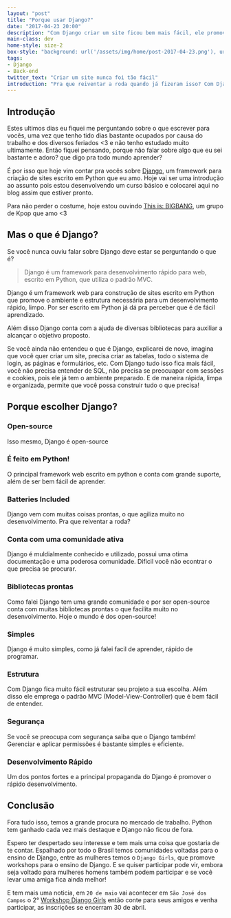 ```yaml
---
layout: "post"
title: "Porque usar Django?"
date: "2017-04-23 20:00"
description: "Com Django criar um site ficou bem mais fácil, ele promove o ambiente e estrutura necessária e tudo isso de graça!"
main-class: dev
home-style: size-2
box-style: "background: url('/assets/img/home/post-2017-04-23.png'), url('/assets/img/home/post-2017-04-23.png'), linear-gradient(0deg, #092E20, #092E20); background-repeat: no-repeat; background-size: contain; background-position: center;"
tags:
- Django
- Back-end
twitter_text: "Criar um site nunca foi tão fácil"
introduction: "Pra que reiventar a roda quando já fizeram isso? Com Django criar sites nunca foi tão facil!"
---
```


## Introdução

Estes ultimos dias eu fiquei me perguntando sobre o que escrever para vocês, uma vez que
tenho tido dias bastante ocupados por causa do trabalho e dos diversos feriados <3
e não tenho estudado muito ultimamente. Então fiquei pensando, porque não falar sobre
algo que eu sei bastante e adoro? que digo pra todo mundo aprender?

É por isso que hoje vim contar pra vocês sobre [Django](https://www.djangoproject.com/), um framework para criação de
sites escrito em Python que eu amo. Hoje vai ser uma introdução ao assunto pois estou
desenvolvendo um curso básico e colocarei aqui no blog assim que estiver pronto.

Para não perder o costume, hoje estou ouvindo [This is: BIGBANG](https://open.spotify.com/user/spotify/playlist/37i9dQZF1DWVw3oyaj4jsN), um
grupo de Kpop que amo <3


## Mas o que é Django?

Se você nunca ouviu falar sobre Django deve estar se perguntando o que é?

> Django é um framework para desenvolvimento rápido para web, escrito em Python, que utiliza o padrão MVC.

Django é um framework web para construção de sites escrito em Python que promove o ambiente e estrutura
necessária para um desenvolvimento rápido, limpo. Por ser escrito em Python já dá pra perceber
que é de fácil aprendizado.

Além disso Django conta com a ajuda de diversas bibliotecas para auxiliar a alcançar o objetivo proposto.

Se você ainda não entendeu o que é Django, explicarei de novo, imagina que você quer criar um site, precisa criar as tabelas, todo o sistema de login,
as páginas e formulários, etc. Com Django tudo isso fica mais fácil, você não precisa entender de SQL, não precisa se preocuapar
com sessões e cookies, pois ele já tem o ambiente preparado. E de maneira rápida, limpa e organizada, permite que você
possa construir tudo o que precisa!

## Porque escolher Django?

### Open-source
Isso mesmo, Django é open-source

### É feito em Python!
O principal framework web escrito em python e conta com grande suporte, além de ser bem fácil de aprender.

### Batteries Included
Django vem com muitas coisas prontas, o que agiliza muito no desenvolvimento. Pra que reiventar a roda?

### Conta com uma comunidade ativa
Django é muldialmente conhecido e utilizado, possui uma otima documentação e uma poderosa comunidade. Dificil você
não econtrar o que precisa se procurar.

### Bibliotecas prontas
Como falei Django tem uma grande comunidade e por ser open-source conta com muitas bibliotecas prontas
o que facilita muito no desenvolvimento. Hoje o mundo é dos open-source!

### Simples
Django é muito simples, como já falei facil de aprender, rápido de programar.

### Estrutura
Com Django fica muito fácil estruturar seu projeto a sua escolha. Além disso ele emprega
o padrão MVC (Model-View-Controller) que é bem fácil de entender.

### Segurança
Se você se preocupa com segurança saiba que o Django também! Gerenciar e aplicar permissões
é bastante simples e eficiente.

### Desenvolvimento Rápido
Um dos pontos fortes e a principal propaganda do Django é promover o rápido desenvolvimento.

## Conclusão
Fora tudo isso, temos a grande procura no mercado de trabalho. Python tem ganhado cada vez mais
destaque e Django não ficou de fora.

Espero ter despertado seu interesse e tem mais uma coisa que gostaria de te contar. Espalhado
por todo o Brasil temos comunidades voltadas para o ensino de Django, entre as mulheres temos o
`Django Girls`, que promove workshops para o ensino de Django. E se quiser participar pode vir,
embora seja voltado para mulheres homens também podem participar e se você levar uma amiga fica ainda melhor!

E tem mais uma noticia, em `20 de maio` vai acontecer em `São José dos Campos` o 2° [Workshop Django Girls](https://djangogirls.org/saojosedoscampos/)
então conte para seus amigos e venha participar, as inscrições se encerram 30 de abril.
